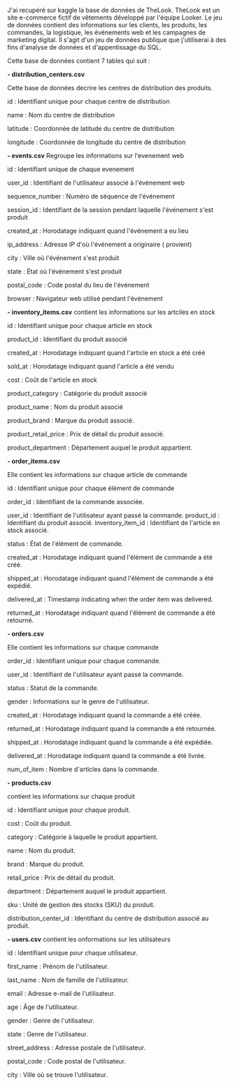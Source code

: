 J'ai recupéré  sur kaggle la base de données de TheLook.
TheLook est un site e-commerce fictif de vêtements développé par l'équipe Looker. Le jeu de données contient des informations sur les clients, les produits, 
les commandes, la logistique, les événements web et les campagnes de marketing digital. 
Il s'agit d'un jeu de données publique que j'utiliserai à des fins d'analyse de données et d'appentissage du SQL.


Cette base de données contient 7 tables qui suit :

**- distribution_centers.csv**

Cette base de données decrire les centres de distribution des produits.

id : Identifiant unique pour chaque centre de distribution

name : Nom du centre de distribution

latitude : Coordonnée de latitude du centre de distribution

longitude : Coordonnée de longitude du centre de distribution 


**- events.csv**
Regroupe les informations sur l'evenement web

id : Identifiant unique de chaque evenement

user_id : Identifiant de l'utilisateur associé à l'événement web

sequence_number : Numéro de séquence de l'événement

session_id : Identifiant de la session pendant laquelle l'événement s'est produit

created_at : Horodatage indiquant quand l'événement a eu lieu

ip_address : Adresse IP d'où l'événement a originaire ( provient)

city : Ville où l'événement s'est produit

state : État où l'événement s'est produit

postal_code : Code postal du lieu de l'événement

browser : Navigateur web utilisé pendant l'événement



**- inventory_items.csv**
contient les informations sur les artciles en stock

id  : Identifiant unique pour chaque article en stock

product_id : Identifiant du produit associé

created_at : Horodatage indiquant quand l'article en stock a été créé

sold_at : Horodatage indiquant quand l'article a été vendu

cost : Coût de l'article en stock

product_category : Catégorie du produit associé

product_name : Nom du produit associé

product_brand : Marque du produit associé.

product_retail_price : Prix de détail du produit associé.

product_department : Département auquel le produit appartient.


**-  order_items.csv**

Elle contient les informations sur chaque article de commande

id : Identifiant unique pour chaque élément de commande

order_id : Identifiant de la commande associée.

user_id : Identifiant de l'utilisateur ayant passé la commande.
product_id : Identifiant du produit associé.
inventory_item_id : Identifiant de l'article en stock associé.

status : État de l'élément de commande.

created_at : Horodatage indiquant quand l'élément de commande a été créé.

shipped_at : Horodatage indiquant quand l'élément de commande a été expédié.

delivered_at : Timestamp indicating when the order item was delivered.

returned_at : Horodatage indiquant quand l'élément de commande a été retourné.


**- orders.csv**

Elle contient les informations sur chaque commande

order_id : Identifiant unique pour chaque commande.

user_id : Identifiant de l'utilisateur ayant passé la commande.

status : Statut de la commande.

gender : Informations sur le genre de l'utilisateur.

created_at : Horodatage indiquant quand la commande a été créée.

returned_at : Horodatage indiquant quand la commande a été retournée.

shipped_at : Horodatage indiquant quand la commande a été expédiée.

delivered_at : Horodatage indiquant quand la commande a été livrée.

num_of_item : Nombre d'articles dans la commande.


**- products.csv**
  
contient les informations sur chaque produit

id : Identifiant unique pour chaque produit.

cost : Coût du produit.

category : Catégorie à laquelle le produit appartient.

name : Nom du produit.

brand : Marque du produit.

retail_price : Prix de détail du produit.

department : Département auquel le produit appartient.

sku : Unité de gestion des stocks (SKU) du produit.

distribution_center_id : Identifiant du centre de distribution associé au produit.


**- users.csv**
contient les onformations sur les utilisateurs

id : Identifiant unique pour chaque utilisateur.

first_name : Prénom de l'utilisateur.

last_name : Nom de famille de l'utilisateur.

email : Adresse e-mail de l'utilisateur.

age : Âge de l'utilisateur.

gender : Genre de l'utilisateur.

state : Genre de l'utilisateur.

street_address : Adresse postale de l'utilisateur.

postal_code : Code postal de l'utilisateur.

city : Ville où se trouve l'utilisateur.

